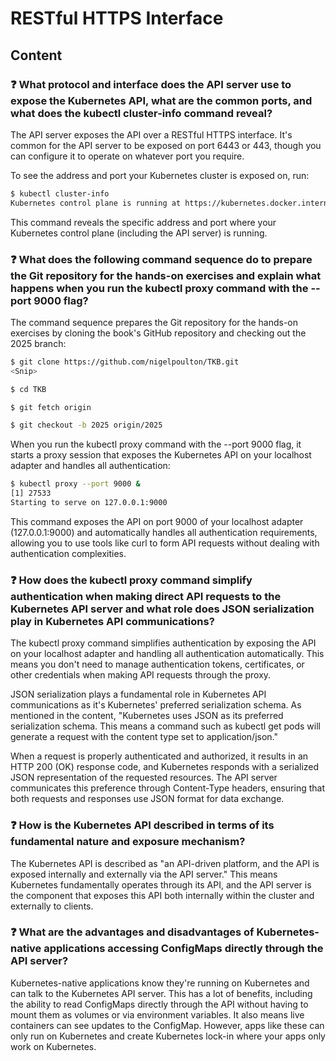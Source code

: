 # RESTful HTTPS Interface

## Content

### ❓ What protocol and interface does the API server use to expose the Kubernetes API, what are the common ports, and what does the kubectl cluster-info command reveal?
The API server exposes the API over a RESTful HTTPS interface. It's common for the API server to be exposed on port 6443 or 443, though you can configure it to operate on whatever port you require.

To see the address and port your Kubernetes cluster is exposed on, run:

```bash
$ kubectl cluster-info
Kubernetes control plane is running at https://kubernetes.docker.internal:6443
```

This command reveals the specific address and port where your Kubernetes control plane (including the API server) is running.

### ❓ What does the following command sequence do to prepare the Git repository for the hands-on exercises and explain what happens when you run the kubectl proxy command with the --port 9000 flag?
The command sequence prepares the Git repository for the hands-on exercises by cloning the book's GitHub repository and checking out the 2025 branch:

```bash
$ git clone https://github.com/nigelpoulton/TKB.git
<Snip>

$ cd TKB

$ git fetch origin

$ git checkout -b 2025 origin/2025
```

When you run the kubectl proxy command with the --port 9000 flag, it starts a proxy session that exposes the Kubernetes API on your localhost adapter and handles all authentication:

```bash
$ kubectl proxy --port 9000 &
[1] 27533
Starting to serve on 127.0.0.1:9000
```

This command exposes the API on port 9000 of your localhost adapter (127.0.0.1:9000) and automatically handles all authentication requirements, allowing you to use tools like curl to form API requests without dealing with authentication complexities.

### ❓ How does the kubectl proxy command simplify authentication when making direct API requests to the Kubernetes API server and what role does JSON serialization play in Kubernetes API communications?
The kubectl proxy command simplifies authentication by exposing the API on your localhost adapter and handling all authentication automatically. This means you don't need to manage authentication tokens, certificates, or other credentials when making API requests through the proxy.

JSON serialization plays a fundamental role in Kubernetes API communications as it's Kubernetes' preferred serialization schema. As mentioned in the content, "Kubernetes uses JSON as its preferred serialization schema. This means a command such as kubectl get pods will generate a request with the content type set to application/json." 

When a request is properly authenticated and authorized, it results in an HTTP 200 (OK) response code, and Kubernetes responds with a serialized JSON representation of the requested resources. The API server communicates this preference through Content-Type headers, ensuring that both requests and responses use JSON format for data exchange.

### ❓ How is the Kubernetes API described in terms of its fundamental nature and exposure mechanism?
The Kubernetes API is described as "an API-driven platform, and the API is exposed internally and externally via the API server." This means Kubernetes fundamentally operates through its API, and the API server is the component that exposes this API both internally within the cluster and externally to clients.

### ❓ What are the advantages and disadvantages of Kubernetes-native applications accessing ConfigMaps directly through the API server?
Kubernetes-native applications know they're running on Kubernetes and can talk to the Kubernetes API server. This has a lot of benefits, including the ability to read ConfigMaps directly through the API without having to mount them as volumes or via environment variables. It also means live containers can see updates to the ConfigMap. However, apps like these can only run on Kubernetes and create Kubernetes lock-in where your apps only work on Kubernetes.

